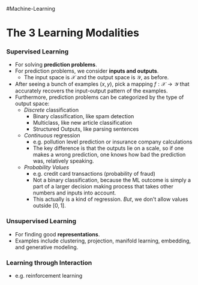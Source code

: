 #Machine-Learning 
# The 3 Learning Modalities
### Supervised Learning
- For solving **prediction problems**.
- For prediction problems, we consider **inputs and outputs**.
	- The input space is $\mathcal{X}$ and the output space is $\mathcal{Y}$, as before.
- After seeing a bunch of examples $(x, y)$, pick a mapping $f : \mathcal{X} \rightarrow \mathcal{Y}$ that accurately recovers the input-output pattern of the examples.
- Furthermore, prediction problems can be categorized by the type of output space: 
	- *Discrete* classification
		- Binary classification, like spam detection
		- Multiclass, like new article classification
		- Structured Outputs, like parsing sentences
	- *Continuous* regression
		- e.g. pollution level prediction or insurance company calculations
		- The key difference is that the outputs lie on a scale, so if one makes a wrong prediction, one knows how bad the prediction was, relatively speaking.
	- *Probability Values*
		- e.g. credit card transactions (probability of fraud)
		- Not a binary classification, because the ML outcome is simply a part of a larger decision making process that takes other numbers and inputs into account.
		- This actually is a kind of regression. *But*, we don't allow values outside $[0,1]$.

### Unsupervised Learning
- For finding good **representations**.
- Examples include clustering, projection, manifold learning, embedding, and generative modeling.

### Learning through Interaction
- e.g. reinforcement learning